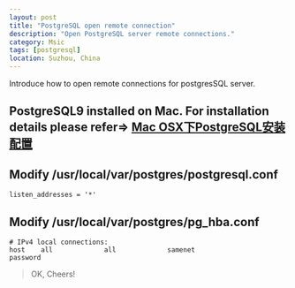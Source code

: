 ```yaml
---
layout: post
title: "PostgreSQL open remote connection"
description: "Open PostgreSQL server remote connections."
category: Msic
tags: [postgresql]
location: Suzhou, China
---
```

Introduce how to open remote connections for postgresSQL server.


## PostgreSQL9 installed on Mac. For installation details please refer=> [Mac OSX下PostgreSQL安装配置](http://tim.everyday-cn.com/Msic/2012/10/06/macpostgres/)

## Modify /usr/local/var/postgres/postgresql.conf

	listen_addresses = '*'

## Modify /usr/local/var/postgres/pg_hba.conf

	# IPv4 local connections:
	host    all             all             samenet                 password


> OK, Cheers!



